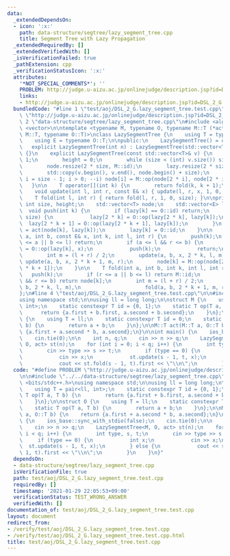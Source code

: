 ```yaml
---
data:
  _extendedDependsOn:
  - icon: ':x:'
    path: data-structure/segtree/lazy_segment_tree.cpp
    title: Segment Tree with Lazy Propagation
  _extendedRequiredBy: []
  _extendedVerifiedWith: []
  _isVerificationFailed: true
  _pathExtension: cpp
  _verificationStatusIcon: ':x:'
  attributes:
    '*NOT_SPECIAL_COMMENTS*': ''
    PROBLEM: http://judge.u-aizu.ac.jp/onlinejudge/description.jsp?id=DSL_2_G
    links:
    - http://judge.u-aizu.ac.jp/onlinejudge/description.jsp?id=DSL_2_G
  bundledCode: "#line 1 \"test/aoj/DSL_2_G.lazy_segment_tree.test.cpp\"\n#define PROBLEM\
    \ \"http://judge.u-aizu.ac.jp/onlinejudge/description.jsp?id=DSL_2_G\"\n\n#line\
    \ 2 \"data-structure/segtree/lazy_segment_tree.cpp\"\n#include <algorithm>\n#include\
    \ <vector>\n\ntemplate <typename M, typename O, typename M::T (*act)(typename\
    \ M::T, typename O::T)>\nclass LazySegmentTree {\n    using T = typename M::T;\n\
    \    using E = typename O::T;\n\npublic:\n    LazySegmentTree() = default;\n \
    \   explicit LazySegmentTree(int n) : LazySegmentTree(std::vector<T>(n, M::id))\
    \ {}\n    explicit LazySegmentTree(const std::vector<T>& v) {\n        size =\
    \ 1;\n        height = 0;\n        while (size < (int) v.size()) size <<= 1, ++height;\n\
    \        node.resize(2 * size, M::id);\n        lazy.resize(2 * size, O::id);\n\
    \        std::copy(v.begin(), v.end(), node.begin() + size);\n        for (int\
    \ i = size - 1; i > 0; --i) node[i] = M::op(node[2 * i], node[2 * i + 1]);\n \
    \   }\n\n    T operator[](int k) {\n        return fold(k, k + 1);\n    }\n\n\
    \    void update(int l, int r, const E& x) { update(l, r, x, 1, 0, size); }\n\n\
    \    T fold(int l, int r) { return fold(l, r, 1, 0, size); }\n\nprivate:\n   \
    \ int size, height;\n    std::vector<T> node;\n    std::vector<E> lazy;\n\n  \
    \  void push(int k) {\n        if (lazy[k] == O::id) return;\n        if (k <\
    \ size) {\n            lazy[2 * k] = O::op(lazy[2 * k], lazy[k]);\n          \
    \  lazy[2 * k + 1] = O::op(lazy[2 * k + 1], lazy[k]);\n        }\n        node[k]\
    \ = act(node[k], lazy[k]);\n        lazy[k] = O::id;\n    }\n\n    void update(int\
    \ a, int b, const E& x, int k, int l, int r) {\n        push(k);\n        if (r\
    \ <= a || b <= l) return;\n        if (a <= l && r <= b) {\n            lazy[k]\
    \ = O::op(lazy[k], x);\n            push(k);\n            return;\n        }\n\
    \        int m = (l + r) / 2;\n        update(a, b, x, 2 * k, l, m);\n       \
    \ update(a, b, x, 2 * k + 1, m, r);\n        node[k] = M::op(node[2 * k], node[2\
    \ * k + 1]);\n    }\n\n    T fold(int a, int b, int k, int l, int r) {\n     \
    \   push(k);\n        if (r <= a || b <= l) return M::id;\n        if (a <= l\
    \ && r <= b) return node[k];\n        int m = (l + r) / 2;\n        return M::op(fold(a,\
    \ b, 2 * k, l, m),\n                     fold(a, b, 2 * k + 1, m, r));\n    }\n\
    };\n#line 4 \"test/aoj/DSL_2_G.lazy_segment_tree.test.cpp\"\n\n#include <bits/stdc++.h>\n\
    using namespace std;\n\nusing ll = long long;\n\nstruct M {\n    using T = pair<ll,\
    \ int>;\n    static constexpr T id = {0, 1};\n    static T op(T a, T b) {\n  \
    \      return {a.first + b.first, a.second + b.second};\n    }\n};\n\nstruct O\
    \ {\n    using T = ll;\n    static constexpr T id = 0;\n    static T op(T a, T\
    \ b) {\n        return a + b;\n    }\n};\n\nM::T act(M::T a, O::T b) {\n    return\
    \ {a.first + a.second * b, a.second};\n}\n\nint main() {\n    ios_base::sync_with_stdio(false);\n\
    \    cin.tie(0);\n\n    int n, q;\n    cin >> n >> q;\n    LazySegmentTree<M,\
    \ O, act> st(n);\n    for (int i = 0; i < q; i++) {\n        int type, s, t;\n\
    \        cin >> type >> s >> t;\n        if (type == 0) {\n            int x;\n\
    \            cin >> x;\n            st.update(s - 1, t, x);\n        } else {\n\
    \            cout << st.fold(s - 1, t).first << \"\\n\";\n        }\n    }\n}\n"
  code: "#define PROBLEM \"http://judge.u-aizu.ac.jp/onlinejudge/description.jsp?id=DSL_2_G\"\
    \n\n#include \"../../data-structure/segtree/lazy_segment_tree.cpp\"\n\n#include\
    \ <bits/stdc++.h>\nusing namespace std;\n\nusing ll = long long;\n\nstruct M {\n\
    \    using T = pair<ll, int>;\n    static constexpr T id = {0, 1};\n    static\
    \ T op(T a, T b) {\n        return {a.first + b.first, a.second + b.second};\n\
    \    }\n};\n\nstruct O {\n    using T = ll;\n    static constexpr T id = 0;\n\
    \    static T op(T a, T b) {\n        return a + b;\n    }\n};\n\nM::T act(M::T\
    \ a, O::T b) {\n    return {a.first + a.second * b, a.second};\n}\n\nint main()\
    \ {\n    ios_base::sync_with_stdio(false);\n    cin.tie(0);\n\n    int n, q;\n\
    \    cin >> n >> q;\n    LazySegmentTree<M, O, act> st(n);\n    for (int i = 0;\
    \ i < q; i++) {\n        int type, s, t;\n        cin >> type >> s >> t;\n   \
    \     if (type == 0) {\n            int x;\n            cin >> x;\n          \
    \  st.update(s - 1, t, x);\n        } else {\n            cout << st.fold(s -\
    \ 1, t).first << \"\\n\";\n        }\n    }\n}"
  dependsOn:
  - data-structure/segtree/lazy_segment_tree.cpp
  isVerificationFile: true
  path: test/aoj/DSL_2_G.lazy_segment_tree.test.cpp
  requiredBy: []
  timestamp: '2021-01-29 22:05:53+09:00'
  verificationStatus: TEST_WRONG_ANSWER
  verifiedWith: []
documentation_of: test/aoj/DSL_2_G.lazy_segment_tree.test.cpp
layout: document
redirect_from:
- /verify/test/aoj/DSL_2_G.lazy_segment_tree.test.cpp
- /verify/test/aoj/DSL_2_G.lazy_segment_tree.test.cpp.html
title: test/aoj/DSL_2_G.lazy_segment_tree.test.cpp
---
```

